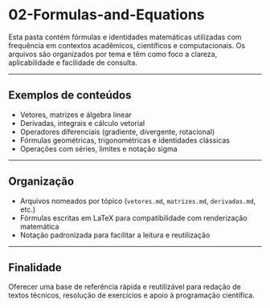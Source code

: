 # 02-Formulas-and-Equations

Esta pasta contém fórmulas e identidades matemáticas utilizadas com frequência em contextos acadêmicos, científicos e computacionais. Os arquivos são organizados por tema e têm como foco a clareza, aplicabilidade e facilidade de consulta.

---

## Exemplos de conteúdos

- Vetores, matrizes e álgebra linear
- Derivadas, integrais e cálculo vetorial
- Operadores diferenciais (gradiente, divergente, rotacional)
- Fórmulas geométricas, trigonométricas e identidades clássicas
- Operações com séries, limites e notação sigma

---

## Organização

- Arquivos nomeados por tópico (`vetores.md`, `matrizes.md`, `derivadas.md`, etc.)
- Fórmulas escritas em LaTeX para compatibilidade com renderização matemática
- Notação padronizada para facilitar a leitura e reutilização

---

## Finalidade

Oferecer uma base de referência rápida e reutilizável para redação de textos técnicos, resolução de exercícios e apoio à programação científica.

